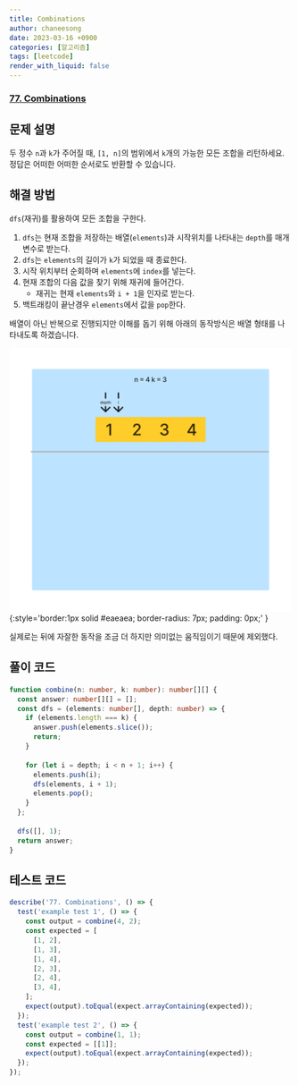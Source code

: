 ```yaml
---
title: Combinations
author: chaneesong
date: 2023-03-16 +0900
categories: [알고리즘]
tags: [leetcode]
render_with_liquid: false
---
```


### [77. Combinations](https://leetcode.com/problems/combinations/)

## 문제 설명

두 정수 `n`과 `k`가 주어질 때, `[1, n]`의 범위에서 `k`개의 가능한 모든 조합을 리턴하세요.  
정답은 어떠한 어떠한 순서로도 반환할 수 있습니다.

## 해결 방법

`dfs`(재귀)를 활용하여 모든 조합을 구한다.

1. `dfs`는 현재 조합을 저장하는 배열(`elements`)과 시작위치를 나타내는 `depth`를 매개변수로 받는다.
2. `dfs`는 `elements`의 길이가 `k`가 되었을 때 종료한다.
3. 시작 위치부터 순회하며 `elements`에 `index`를 넣는다.
4. 현재 조합의 다음 값을 찾기 위해 재귀에 들어간다.
   - 재귀는 현재 `elements`와 `i + 1`을 인자로 받는다.
5. 백트래킹이 끝난경우 `elements`에서 값을 `pop`한다.

배열이 아닌 반복으로 진행되지만 이해를 돕기 위해 아래의 동작방식은 배열 형태를 나타내도록 하겠습니다.

![movement](/assets/img/algorithm/combinations-movement.gif){:style='border:1px solid #eaeaea; border-radius: 7px; padding: 0px;' }

실제로는 뒤에 자잘한 동작을 조금 더 하지만 의미없는 움직임이기 때문에 제외했다.

## 풀이 코드

```typescript
function combine(n: number, k: number): number[][] {
  const answer: number[][] = [];
  const dfs = (elements: number[], depth: number) => {
    if (elements.length === k) {
      answer.push(elements.slice());
      return;
    }

    for (let i = depth; i < n + 1; i++) {
      elements.push(i);
      dfs(elements, i + 1);
      elements.pop();
    }
  };

  dfs([], 1);
  return answer;
}
```

## 테스트 코드

```typescript
describe('77. Combinations', () => {
  test('example test 1', () => {
    const output = combine(4, 2);
    const expected = [
      [1, 2],
      [1, 3],
      [1, 4],
      [2, 3],
      [2, 4],
      [3, 4],
    ];
    expect(output).toEqual(expect.arrayContaining(expected));
  });
  test('example test 2', () => {
    const output = combine(1, 1);
    const expected = [[1]];
    expect(output).toEqual(expect.arrayContaining(expected));
  });
});
```
